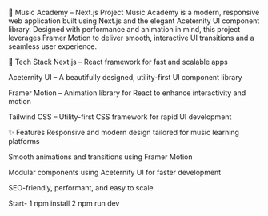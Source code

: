 🎵 Music Academy – Next.js Project Music Academy is a modern, responsive web application built using Next.js and the elegant Aceternity UI component library. Designed with performance and animation in mind, this project leverages Framer Motion to deliver smooth, interactive UI transitions and a seamless user experience.

🔧 Tech Stack Next.js – React framework for fast and scalable apps

Aceternity UI – A beautifully designed, utility-first UI component library

Framer Motion – Animation library for React to enhance interactivity and motion

Tailwind CSS – Utility-first CSS framework for rapid UI development

✨ Features Responsive and modern design tailored for music learning platforms

Smooth animations and transitions using Framer Motion

Modular components using Aceternity UI for faster development

SEO-friendly, performant, and easy to scale

Start- 1 npm install 2 npm run dev
